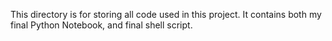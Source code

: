 This directory is for storing all code used in this project.  It contains both my final 
Python Notebook, and final shell script.
